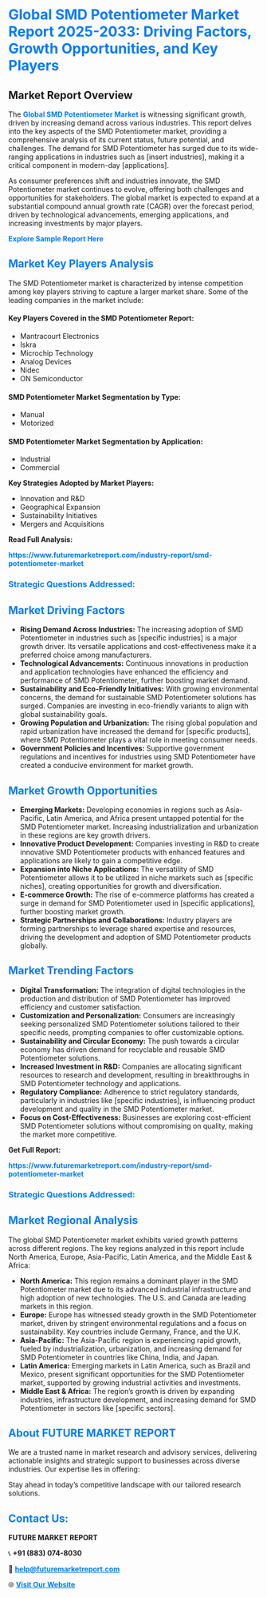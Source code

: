 <h1 style="color: #007BFF;">Global SMD Potentiometer Market Report 2025-2033: Driving Factors, Growth Opportunities, and Key Players</h1>

<section id="overview">
<h2>Market Report Overview</h2>
<p>The <a href="https://www.futuremarketreport.com/industry-report/smd-potentiometer-market" style="color: #007BFF; text-decoration: none;"><strong>Global SMD Potentiometer Market</strong></a> is witnessing significant growth, driven by increasing demand across various industries. This report delves into the key aspects of the SMD Potentiometer market, providing a comprehensive analysis of its current status, future potential, and challenges. The demand for SMD Potentiometer has surged due to its wide-ranging applications in industries such as [insert industries], making it a critical component in modern-day [applications].</p>
<p>As consumer preferences shift and industries innovate, the SMD Potentiometer market continues to evolve, offering both challenges and opportunities for stakeholders. The global market is expected to expand at a substantial compound annual growth rate (CAGR) over the forecast period, driven by technological advancements, emerging applications, and increasing investments by major players.</p>
</section>

<section id="overview">
<p><a href="https://www.futuremarketreport.com/request-sample/reportId=76855" style="color: #007BFF; text-decoration: none;"><strong>Explore Sample Report Here</strong></a></p>
</section>

<section id="key-players">
<h2 style="color: #007BFF;">Market Key Players Analysis</h2>
<p>The SMD Potentiometer market is characterized by intense competition among key players striving to capture a larger market share. Some of the leading companies in the market include:</p>
<h4>Key Players Covered in the SMD Potentiometer Report:</h4>
<ul><li>Mantracourt Electronics</li><li>Iskra</li><li>Microchip Technology</li><li>Analog Devices</li><li>Nidec</li><li>ON Semiconductor</li></ul>
<h4>SMD Potentiometer Market Segmentation by Type:</h4>
<ul><li>Manual</li><li>Motorized</li></ul>

<h4>SMD Potentiometer Market Segmentation by Application:</h4>
<ul><li>Industrial</li><li>Commercial</li></ul>
<p><strong>Key Strategies Adopted by Market Players:</strong></p>
<ul>
<li>Innovation and R&D</li>
<li>Geographical Expansion</li>
<li>Sustainability Initiatives</li>
<li>Mergers and Acquisitions</li>
</ul>
</section>

<section>
<p><strong>Read Full Analysis: </strong></p><a href="https://www.futuremarketreport.com/industry-report/smd-potentiometer-market" style="color: #007BFF; text-decoration: none;"><strong>https://www.futuremarketreport.com/industry-report/smd-potentiometer-market</strong></a>
<h3 style="color: #007BFF;">Strategic Questions Addressed:</h3>
</section>

<section id="driving-factors">
<h2 style="color: #007BFF;">Market Driving Factors</h2>
<ul>
<li><strong>Rising Demand Across Industries:</strong> The increasing adoption of SMD Potentiometer in industries such as [specific industries] is a major growth driver. Its versatile applications and cost-effectiveness make it a preferred choice among manufacturers.</li>
<li><strong>Technological Advancements:</strong> Continuous innovations in production and application technologies have enhanced the efficiency and performance of SMD Potentiometer, further boosting market demand.</li>
<li><strong>Sustainability and Eco-Friendly Initiatives:</strong> With growing environmental concerns, the demand for sustainable SMD Potentiometer solutions has surged. Companies are investing in eco-friendly variants to align with global sustainability goals.</li>
<li><strong>Growing Population and Urbanization:</strong> The rising global population and rapid urbanization have increased the demand for [specific products], where SMD Potentiometer plays a vital role in meeting consumer needs.</li>
<li><strong>Government Policies and Incentives:</strong> Supportive government regulations and incentives for industries using SMD Potentiometer have created a conducive environment for market growth.</li>
</ul>
</section>

<section id="growth-opportunities">
<h2 style="color: #007BFF;">Market Growth Opportunities</h2>
<ul>
<li><strong>Emerging Markets:</strong> Developing economies in regions such as Asia-Pacific, Latin America, and Africa present untapped potential for the SMD Potentiometer market. Increasing industrialization and urbanization in these regions are key growth drivers.</li>
<li><strong>Innovative Product Development:</strong> Companies investing in R&D to create innovative SMD Potentiometer products with enhanced features and applications are likely to gain a competitive edge.</li>
<li><strong>Expansion into Niche Applications:</strong> The versatility of SMD Potentiometer allows it to be utilized in niche markets such as [specific niches], creating opportunities for growth and diversification.</li>
<li><strong>E-commerce Growth:</strong> The rise of e-commerce platforms has created a surge in demand for SMD Potentiometer used in [specific applications], further boosting market growth.</li>
<li><strong>Strategic Partnerships and Collaborations:</strong> Industry players are forming partnerships to leverage shared expertise and resources, driving the development and adoption of SMD Potentiometer products globally.</li>
</ul>
</section>

<section id="trending-factors">
<h2 style="color: #007BFF;">Market Trending Factors</h2>
<ul>
<li><strong>Digital Transformation:</strong> The integration of digital technologies in the production and distribution of SMD Potentiometer has improved efficiency and customer satisfaction.</li>
<li><strong>Customization and Personalization:</strong> Consumers are increasingly seeking personalized SMD Potentiometer solutions tailored to their specific needs, prompting companies to offer customizable options.</li>
<li><strong>Sustainability and Circular Economy:</strong> The push towards a circular economy has driven demand for recyclable and reusable SMD Potentiometer solutions.</li>
<li><strong>Increased Investment in R&D:</strong> Companies are allocating significant resources to research and development, resulting in breakthroughs in SMD Potentiometer technology and applications.</li>
<li><strong>Regulatory Compliance:</strong> Adherence to strict regulatory standards, particularly in industries like [specific industries], is influencing product development and quality in the SMD Potentiometer market.</li>
<li><strong>Focus on Cost-Effectiveness:</strong> Businesses are exploring cost-efficient SMD Potentiometer solutions without compromising on quality, making the market more competitive.</li>
</ul>
</section>

<section>
<p><strong>Get Full Report: </strong></p><a href="https://www.futuremarketreport.com/industry-report/smd-potentiometer-market" style="color: #007BFF; text-decoration: none;"><strong>https://www.futuremarketreport.com/industry-report/smd-potentiometer-market</strong></a>
<h3 style="color: #007BFF;">Strategic Questions Addressed:</h3>
</section>


<section id="regional-analysis">
<h2 style="color: #007BFF;">Market Regional Analysis</h2>
<p>The global SMD Potentiometer market exhibits varied growth patterns across different regions. The key regions analyzed in this report include North America, Europe, Asia-Pacific, Latin America, and the Middle East & Africa:</p>
<ul>
<li><strong>North America:</strong> This region remains a dominant player in the SMD Potentiometer market due to its advanced industrial infrastructure and high adoption of new technologies. The U.S. and Canada are leading markets in this region.</li>
<li><strong>Europe:</strong> Europe has witnessed steady growth in the SMD Potentiometer market, driven by stringent environmental regulations and a focus on sustainability. Key countries include Germany, France, and the U.K.</li>
<li><strong>Asia-Pacific:</strong> The Asia-Pacific region is experiencing rapid growth, fueled by industrialization, urbanization, and increasing demand for SMD Potentiometer in countries like China, India, and Japan.</li>
<li><strong>Latin America:</strong> Emerging markets in Latin America, such as Brazil and Mexico, present significant opportunities for the SMD Potentiometer market, supported by growing industrial activities and investments.</li>
<li><strong>Middle East & Africa:</strong> The region’s growth is driven by expanding industries, infrastructure development, and increasing demand for SMD Potentiometer in sectors like [specific sectors].</li>
</ul>
</section>

<footer>
<h2 style="color: #007BFF;">About FUTURE MARKET REPORT</h2>
<p>We are a trusted name in market research and advisory services, delivering actionable insights and strategic support to businesses across diverse industries. Our expertise lies in offering:</p>

<p>Stay ahead in today’s competitive landscape with our tailored research solutions.</p>

<h2 style="color: #007BFF;">Contact Us:</h2>
<p><strong>FUTURE MARKET REPORT</strong></p>
<p>📞 <strong>+91 (883) 074-8030</strong></p>
<p>📧 <strong><a href="mailto:help@futuremarketreport.com" style="color: #007BFF;">help@futuremarketreport.com</a></strong></p>
<p>🌐 <strong><a href="https://www.futuremarketreport.com/" style="color: #007BFF;">Visit Our Website</a></strong></p>
</footer>